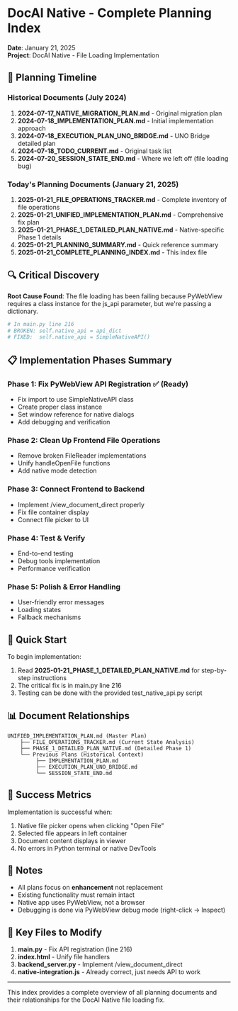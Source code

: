 # DocAI Native - Complete Planning Index
**Date**: January 21, 2025  
**Project**: DocAI Native - File Loading Implementation

## 📅 Planning Timeline

### Historical Documents (July 2024)
1. **2024-07-17_NATIVE_MIGRATION_PLAN.md** - Original migration plan
2. **2024-07-18_IMPLEMENTATION_PLAN.md** - Initial implementation approach
3. **2024-07-18_EXECUTION_PLAN_UNO_BRIDGE.md** - UNO Bridge detailed plan
4. **2024-07-18_TODO_CURRENT.md** - Original task list
5. **2024-07-20_SESSION_STATE_END.md** - Where we left off (file loading bug)

### Today's Planning Documents (January 21, 2025)
1. **2025-01-21_FILE_OPERATIONS_TRACKER.md** - Complete inventory of file operations
2. **2025-01-21_UNIFIED_IMPLEMENTATION_PLAN.md** - Comprehensive fix plan
3. **2025-01-21_PHASE_1_DETAILED_PLAN_NATIVE.md** - Native-specific Phase 1 details
4. **2025-01-21_PLANNING_SUMMARY.md** - Quick reference summary
5. **2025-01-21_COMPLETE_PLANNING_INDEX.md** - This index file

## 🔍 Critical Discovery

**Root Cause Found**: The file loading has been failing because PyWebView requires a class instance for the js_api parameter, but we're passing a dictionary.

```python
# In main.py line 216
# BROKEN: self.native_api = api_dict
# FIXED:  self.native_api = SimpleNativeAPI()
```

## 📋 Implementation Phases Summary

### Phase 1: Fix PyWebView API Registration ✅ (Ready)
- Fix import to use SimpleNativeAPI class
- Create proper class instance
- Set window reference for native dialogs
- Add debugging and verification

### Phase 2: Clean Up Frontend File Operations
- Remove broken FileReader implementations
- Unify handleOpenFile functions
- Add native mode detection

### Phase 3: Connect Frontend to Backend
- Implement /view_document_direct properly
- Fix file container display
- Connect file picker to UI

### Phase 4: Test & Verify
- End-to-end testing
- Debug tools implementation
- Performance verification

### Phase 5: Polish & Error Handling
- User-friendly error messages
- Loading states
- Fallback mechanisms

## 🚀 Quick Start

To begin implementation:
1. Read **2025-01-21_PHASE_1_DETAILED_PLAN_NATIVE.md** for step-by-step instructions
2. The critical fix is in main.py line 216
3. Testing can be done with the provided test_native_api.py script

## 📊 Document Relationships

```
UNIFIED_IMPLEMENTATION_PLAN.md (Master Plan)
    ├── FILE_OPERATIONS_TRACKER.md (Current State Analysis)
    ├── PHASE_1_DETAILED_PLAN_NATIVE.md (Detailed Phase 1)
    └── Previous Plans (Historical Context)
         ├── IMPLEMENTATION_PLAN.md
         ├── EXECUTION_PLAN_UNO_BRIDGE.md
         └── SESSION_STATE_END.md
```

## 🎯 Success Metrics

Implementation is successful when:
1. Native file picker opens when clicking "Open File"
2. Selected file appears in left container
3. Document content displays in viewer
4. No errors in Python terminal or native DevTools

## 📝 Notes

- All plans focus on **enhancement** not replacement
- Existing functionality must remain intact
- Native app uses PyWebView, not a browser
- Debugging is done via PyWebView debug mode (right-click → Inspect)

## 🔗 Key Files to Modify

1. **main.py** - Fix API registration (line 216)
2. **index.html** - Unify file handlers
3. **backend_server.py** - Implement /view_document_direct
4. **native-integration.js** - Already correct, just needs API to work

---

This index provides a complete overview of all planning documents and their relationships for the DocAI Native file loading fix.